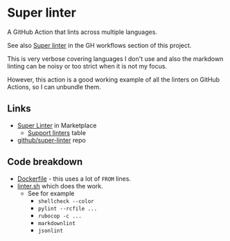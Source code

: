 # Super linter

A GitHub Action that lints across multiple languages.

See also [Super linter](/recipes/ci-cd/github-actions/workflows/linting/super-linter.md) in the GH workflows section of this project.

This is very verbose covering languages I don't use and also the markdown linting can be noisy or too strict when it is not my focus.

However, this action is a good working example of all the linters on GitHub Actions, so I can unbundle them.

## Links

- [Super Linter](https://github.com/marketplace/actions/super-linter) in Marketplace
    - [Support linters](https://github.com/marketplace/actions/super-linter#supported-linters) table
- [github/super-linter](https://github.com/github/super-linter) repo


## Code breakdown

- [Dockerfile](https://github.com/github/super-linter/blob/master/Dockerfile) - this uses a lot of `FROM` lines.
- [linter.sh](https://github.com/github/super-linter/blob/master/lib/linter.sh) which does the work.
    - See for example
        - `shellcheck --color`
        - `pylint --rcfile ...`
        - `rubocop -c ...`
        - `markdownlint`
        - `jsonlint`
